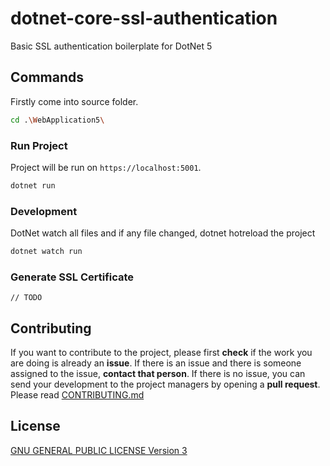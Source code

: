 # dotnet-core-ssl-authentication
Basic SSL authentication boilerplate for DotNet 5

## Commands
Firstly come into source folder.
```bash
cd .\WebApplication5\
```
### Run Project
Project will be run on `https://localhost:5001`.
```bash
dotnet run
```
### Development
DotNet watch all files and if any file changed, dotnet hotreload the project 
```bash
dotnet watch run
```
### Generate SSL Certificate
`// TODO`

## Contributing
If you want to contribute to the project, please first **check** if the work you are doing is already an **issue**. If there is an issue and there is someone assigned to the issue, **contact that person**. If there is no issue, you can send your development to the project managers by opening a **pull request**. Please read [CONTRIBUTING.md](./CONTRIBUTING.md)

## License
[GNU GENERAL PUBLIC LICENSE Version 3](./LICENSE)
